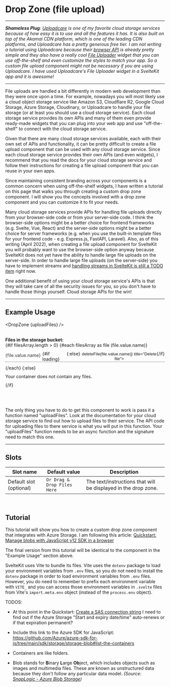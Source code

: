 <script lang="ts">
  import { onMount, tick } from "svelte";
  import { DropZone } from "/src/lib";
  import { ToastContent } from "/src/lib";
  import { BlobServiceClient } from "@azure/storage-blob";
  import Icon from "@iconify/svelte";

  // const { VITE_AZURE_BLOB_SERVICE_SAS_URL } = import.meta.env;

  let containersList = [];
  let filesArray = [];
  let loading = false;

  // Pass a function named "uploadFiles" to the <DropZone /> component.
  // Look at the documentation for your cloud storage service to find out how to upload files to their service. The API code for uploading files to their service is what you will put in this function.
  // Your "uploadFiles" function needs to be an async function and the signature need to match this one.
  async function uploadFiles(formData) {
    try {
      loading = true;

      console.log("Form Data (browser):", [...formData.entries()]);

      let url = "/api/handle-file-uploads";
      let response = await fetch(url, {
        method: "POST",
        body: formData
      });

      if (!response.ok) {
        throw Error(response.statusText);
      }
      
      let result = await response.json();
      console.log("uploadFiles Result:", result);

      let filenamesList = "";
      for (let i = 0; i < result.length; i++) {
        let separator;
        // Separate each filename with a comma and a space except for the last filename.
        if (i === result.length - 1) {
          separator = "";
        }
        else {
          separator = ", ";
        }
        filenamesList = filenamesList + result[i] + separator;
      }
      ToastContent.set({ type: "success", msg: "Files have been uploaded." });

      loading = false;
    }
    catch(err) {
      console.error("uploadFiles Error:", err);
      ToastContent.set({ type: "error", msg: err.message });
    }
  }

  // // Pass a function named "uploadFiles" to the <DropZone /> component.
  // // Look at the documentation for your cloud storage service to find out how to upload files to their service. The API code for uploading files to their service is what you will put in this function.
  // // Your "uploadFiles" function needs to be an async function and the signature need to match this one.
  // async function uploadFiles(files) {
  //   try {
  //     const promises = [];
  //     for (const file of files) {
  //       // Get a blockBlobClient from the containerClient.
  //       // NOTE: You might want to add a unique ID to the end of each filename so your users do not accidentally overwrite any files that have the same filename. Or if their is an API setting that does not allow users to overwrite existing files, then you may want to use that.
  //       const blockBlobClient = containerClient.getBlockBlobClient(file.name);
  //       promises.push(blockBlobClient.uploadBrowserData(file));
  //     }
  //     await Promise.all(promises);
  //     await getFiles();
  //     ToastContent.set({ type: "success", msg: "Files have been uploaded." });
  //   }
  //   catch(err) {
  //     console.error("uploadFiles Error:", err);
  //     ToastContent.set({ type: "error", msg: err.message });
  //   }
  // }

  // // Create a new BlobServiceClient.
  // const blobServiceClient = new BlobServiceClient(VITE_AZURE_BLOB_SERVICE_SAS_URL);
  // // Create a unique name for the container by appending the current time to the file name.
  // // const containerName = "container" + new Date().getTime();
  // const containerName = "acmeco";
  // // Get a container client from the BlobServiceClient.
  // const containerClient = blobServiceClient.getContainerClient(containerName);

  // onMount(async () => {
  //   await getContainers();
  //   if (!containersList.includes(containerName)) {
  //     await createContainer();
  //   }
  //   await getFiles();
  // });

  // async function getContainers() {
  //   // Reset the containersList so the DOM will show the current items in the array when this function finishes executing.
  //   containersList.length = 0;

  //   try {
  //     let i = 1;
  //     let containers = blobServiceClient.listContainers();
  //     console.log("List of Containers from getContainers():");
  //     for await (const container of containers) {
  //       console.log(`Container ${i++}: ${container.name}`);
  //       containersList.push(container.name);
  //     }
  //     containersList = containersList;
  //   }
  //   catch(err) {
  //     console.log("getContainers Error:", err);
  //   }
  // }

  // async function createContainer() {
  //   try {
  //     await containerClient.create();
  //   } 
  //   catch(err) {
  //     console.error("createContainer Error:", err);
  //   }
  // }

  // // This code calls the ContainerClient.listBlobsFlat function, then uses an iterator to retrieve the name of each BlobItem returned. For each BlobItem, it updates the Files list with the name property value.
  // async function getFiles() {
  //   let updatedFilesArray = [];

  //   try {
  //     let iter = containerClient.listBlobsFlat();
  //     let blobItem = await iter.next();
  //     while (!blobItem.done) {
  //       updatedFilesArray.push(blobItem);
  //       blobItem = await iter.next();
  //     }
  //     // Use Svelte's reactive assignment to show the current state of filesArray in the DOM.
  //     filesArray = updatedFilesArray;
  //     console.log("FILES ARRAY:", filesArray);
  //   }
  //   catch(err) {
  //     console.error("getFiles Error:", err);
  //   }
  // }

  // // Pass a function named "uploadFiles" to the <DropZone /> component.
  // // Look at the documentation for your cloud storage service to find out how to upload files to their service. The API code for uploading files to their service is what you will put in this function.
  // // Your "uploadFiles" function needs to be an async function and the signature need to match this one.
  // async function uploadFiles(files) {
  //   try {
  //     const promises = [];
  //     for (const file of files) {
  //       // Get a blockBlobClient from the containerClient.
  //       // NOTE: You might want to add a unique ID to the end of each filename so your users do not accidentally overwrite any files that have the same filename. Or if their is an API setting that does not allow users to overwrite existing files, then you may want to use that.
  //       const blockBlobClient = containerClient.getBlockBlobClient(file.name);
  //       promises.push(blockBlobClient.uploadBrowserData(file));
  //     }
  //     await Promise.all(promises);
  //     await getFiles();
  //     ToastContent.set({ type: "success", msg: "Files have been uploaded." });
  //   }
  //   catch(err) {
  //     console.error("uploadFiles Error:", err);
  //     ToastContent.set({ type: "error", msg: err.message });
  //   }
  // }

  // async function deleteFile(file) {
  //   try {
  //     loading = true;
  //     await containerClient.deleteBlob(file);
  //     await getFiles();
  //     loading = false;
  //   }
  //   catch(err) {
  //     console.error("deleteFile Error:", err);
  //   }
  // }
</script>


# Drop Zone (file upload)

---

<em><strong>Shameless Plug</strong>: <a href="https://uploadcare.com/">Uploadcare</a> is one of my favorite cloud storage services because of how easy it is to use and all the features it has. It is also built on top of the Akamai CDN platform, which is one of the leading CDN platforms, and Uploadcare has a pretty generous free tier. I am not writing a tutorial using Uploadcare because their <a href="https://uploadcare.com/docs/integrations/js-upload-client/">browser API</a> is already pretty simple and they also have a really cool <a href="https://uploadcare.com/docs/uploads/file-uploader/">File Uploader</a> widget that you can use off-the-shelf and even customize the styles to match your app. So a custom file upload component might not be necessary if you are using Uploadcare. I have used Uploadcare's File Uploader widget in a SvelteKit app and it is awesome!</em>

---

File uploads are handled a bit differently in modern web development than they were once upon a time. For example, nowadays you will most likely use a cloud object storage service like Amazon S3, Cloudflare R2, Google Cloud Storage, Azure Storage, Cloudinary, or Uploadcare to handle your file storage (or at least you should use a cloud storage service). Each cloud storage service provides its own APIs and many of them even provide ready-made widgets that you can plug into your web app and use "off-the-shelf" to connect with the cloud storage service.

Given that there are many cloud storage services available, each with their own set of APIs and functionality, it can be pretty difficult to create a file upload component that can be used with any cloud storage service. Since each cloud storage service provides their own APIs (and even widgets), I recommend that you read the docs for your cloud storage service and follow their instructions for creating a file upload component that you can reuse in your own apps. 

Since maintaining consistent branding across your components is a common concern when using off-the-shelf widgets, I have written a tutorial on this page that walks you through creating a custom drop zone component. I will show you the concepts involved with a drop zone component and you can customize it to fit your needs.

Many cloud storage services provide APIs for handling file uploads directly from your browser-side code or from your server-side code. I think the browser-side options might be a better choice for frontend frameworks (e.g. Svelte, Vue, React) and the server-side options might be a better choice for server frameworks (e.g. when you use the built-in template files for your frontend code - e.g. Express.js, FastAPI, Laravel). Also, as of this writing (April 2022), when creating a file upload component for SvelteKit you will probably want to use the browser-side option anyway because SvelteKit does not yet have the ability to handle large file uploads on the server-side. In order to handle large file uploads (on the server-side) you have to implement streams and [handling streams in SvelteKit is still a TODO item](https://github.com/sveltejs/kit/issues/3419) right now.

One additional benefit of using your cloud storage service's APIs is that they will take care of all the security issues for you, so you don't have to handle those things yourself. Cloud storage APIs for the win!

---

## Example Usage

<DropZone {uploadFiles} />

<br>

<div><b>Files in the storage bucket:</b></div>
{#if filesArray.length > 0}
  {#each filesArray as file (file.value.name)}
    <div class="file-wrapper">
      <div class="file-name">{file.value.name}</div>
      {#if loading}
        <button class="remove-file-btn" title="Delete file">
          <Icon icon="icomoon-free:spinner2" width="16" class="fpui-spin" />
        </button>
      {:else}
        <button class="remove-file-btn" on:click={() => deleteFile(file.value.name)} title="Delete file">
          <Icon icon="ri:delete-bin-2-line" width="16" />
        </button>
      {/if}
    </div>
  {/each}
{:else}
  <div class="empty-container">Your container does not contain any files.</div>
{/if}

<br><br>

The only thing you have to do to get this component to work is pass it a function named "uploadFiles". Look at the documentation for your cloud storage service to find out how to upload files to their service. The API code for uploading files to there service is what you will put in this function. Your "uploadFiles" function needs to be an async function and the signature need to match this one.

---

## Slots
| Slot name | Default value | Description |
| --------- | ------------- | ----------- |
| Default slot (optional) | `Or Drag & Drop Files Here` | The text/instructions that will be displayed in the drop zone. |

<br>

## Tutorial

This tutorial will show you how to create a custom drop zone component that integrates with Azure Storage. I am following this article: [Quickstart: Manage blobs with JavaScript v12 SDK in a browser](https://docs.microsoft.com/en-us/azure/storage/blobs/quickstart-blobs-javascript-browser)

The final version from this tutorial will be identical to the component in the "Example Usage" section above.

SvelteKit uses Vite to bundle its files. Vite uses the `dotenv` package to load your environment variables from `.env` files, so you do not need to install the `dotenv` package in order to load environment variables from `.env` files. However, you do need to remember to prefix each environment variable with `VITE_` and you can access those environment variables in `.svelte` files from Vite's `import.meta.env` object (instead of the `process.env` object).

TODOS:
* At this point in the Quickstart: [Create a SAS connection string](https://docs.microsoft.com/en-us/azure/storage/blobs/quickstart-blobs-javascript-browser#create-a-sas-connection-string) I need to find out if the Azure Storage "Start and expiry date/time" auto-renews or if that expiration permanent?
* Include this link to the Azure SDK for JavaScript: https://github.com/Azure/azure-sdk-for-js/tree/main/sdk/storage/storage-blob#list-the-containers

* Containers are like folders.
* Blob stands for **B**inary **L**arge **Ob**ject, which includes objects such as images and multimedia files. These are known as unstructured data because they don't follow any particular data model. *(Source: [SnapLogic - Azure Blob Storage](https://www.snaplogic.com/glossary/azure-blob-storage#:~:text=Azure%20Blob%20storage%20is%20a,as%20images%20and%20multimedia%20files.))*


<style>
  .file-wrapper {
    display: flex;
    border-bottom: 1px dotted #343434;
    margin: 10px 0;
    text-align: left;

    & .file-name {
      flex: 1;
      padding: 5px;
      padding-left: 0;
      color: #343434;
      background-color: white;
    }

    & .remove-file-btn {
      padding: 0;
      border: none;
      margin-left: 5px;
      outline: none;
      background-color: transparent;
      color: inherit;
      cursor: pointer;
    }
  }

  .empty-container {
    margin: 10px 0;
  }
</style>
